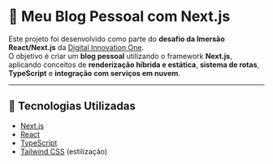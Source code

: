 # 📖 Meu Blog Pessoal com Next.js  

Este projeto foi desenvolvido como parte do **desafio da Imersão React/Next.js** da [Digital Innovation One](https://www.dio.me/).  
O objetivo é criar um **blog pessoal** utilizando o framework **Next.js**, aplicando conceitos de **renderização híbrida e estática**, **sistema de rotas**, **TypeScript** e **integração com serviços em nuvem**.  

---

## 🚀 Tecnologias Utilizadas

- [Next.js](https://nextjs.org/)  
- [React](https://react.dev/)  
- [TypeScript](https://www.typescriptlang.org/)  
- [Tailwind CSS](https://tailwindcss.com/) (estilização)  